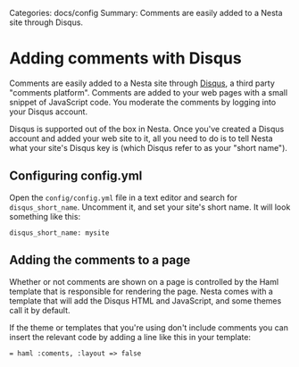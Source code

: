 Categories: docs/config
Summary: Comments are easily added to a Nesta site through Disqus.

# Adding comments with Disqus

Comments are easily added to a Nesta site through [Disqus][disqus], a
third party "comments platform". Comments are added to your web pages
with a small snippet of JavaScript code. You moderate the comments by
logging into your Disqus account.

Disqus is supported out of the box in Nesta. Once you've created a
Disqus account and added your web site to it, all you need to do is to
tell Nesta what your site's Disqus key is (which Disqus refer to as your
"short name").

## Configuring config.yml

Open the `config/config.yml` file in a text editor and search for
`disqus_short_name`. Uncomment it, and set your site's short name. It
will look something like this:

    disqus_short_name: mysite

## Adding the comments to a page

Whether or not comments are shown on a page is controlled by the Haml
template that is responsible for rendering the page. Nesta comes with a
template that will add the Disqus HTML and JavaScript, and some themes
call it by default.

If the theme or templates that you're using don't include comments you
can insert the relevant code by adding a line like this in your
template:

    = haml :coments, :layout => false

[disqus]: http://disqus.com
